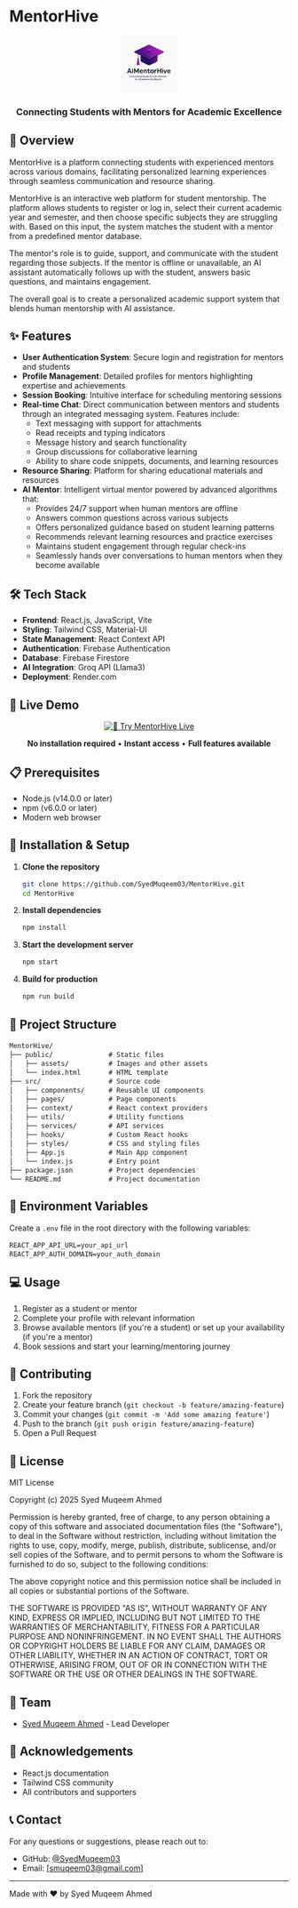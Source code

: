 # MentorHive

<div align="center">
  <img src="public/logo.png" alt="MentorHive Logo" width="100" height="100">
  <h3>Connecting Students with Mentors for Academic Excellence</h3>
</div>

## 🚀 Overview

MentorHive is a platform connecting students with experienced mentors across various domains, facilitating personalized learning experiences through seamless communication and resource sharing.

MentorHive is an interactive web platform for student mentorship. The platform allows students to register or log in, select their current academic year and semester, and then choose specific subjects they are struggling with. Based on this input, the system matches the student with a mentor from a predefined mentor database.

The mentor's role is to guide, support, and communicate with the student regarding those subjects. If the mentor is offline or unavailable, an AI assistant automatically follows up with the student, answers basic questions, and maintains engagement.

The overall goal is to create a personalized academic support system that blends human mentorship with AI assistance.

## ✨ Features

- **User Authentication System**: Secure login and registration for mentors and students
- **Profile Management**: Detailed profiles for mentors highlighting expertise and achievements
- **Session Booking**: Intuitive interface for scheduling mentoring sessions
- **Real-time Chat**: Direct communication between mentors and students through an integrated messaging system. Features include:
  - Text messaging with support for attachments
  - Read receipts and typing indicators
  - Message history and search functionality
  - Group discussions for collaborative learning
  - Ability to share code snippets, documents, and learning resources
- **Resource Sharing**: Platform for sharing educational materials and resources
- **AI Mentor**: Intelligent virtual mentor powered by advanced algorithms that:
  - Provides 24/7 support when human mentors are offline
  - Answers common questions across various subjects
  - Offers personalized guidance based on student learning patterns
  - Recommends relevant learning resources and practice exercises
  - Maintains student engagement through regular check-ins
  - Seamlessly hands over conversations to human mentors when they become available

## 🛠️ Tech Stack

- **Frontend**: React.js, JavaScript, Vite
- **Styling**: Tailwind CSS, Material-UI
- **State Management**: React Context API
- **Authentication**: Firebase Authentication
- **Database**: Firebase Firestore
- **AI Integration**: Groq API (Llama3)
- **Deployment**: Render.com

## 🌟 Live Demo

<div align="center">
  
[![🚀 Try MentorHive Live](https://img.shields.io/badge/🚀_Try_MentorHive_Live-Click_Here-4F46E5?style=for-the-badge&labelColor=2563EB&color=7C3AED&logoColor=white)](https://aimentorhive.netlify.app/)

**No installation required** • **Instant access** • **Full features available**

</div>

## 📋 Prerequisites

- Node.js (v14.0.0 or later)
- npm (v6.0.0 or later)
- Modern web browser

## 🔧 Installation & Setup

1. **Clone the repository**
   ```bash
   git clone https://github.com/SyedMuqeem03/MentorHive.git
   cd MentorHive
   ```

2. **Install dependencies**
   ```bash
   npm install
   ```

3. **Start the development server**
   ```bash
   npm start
   ```

4. **Build for production**
   ```bash
   npm run build
   ```

## 📁 Project Structure

```
MentorHive/
├── public/              # Static files
│   ├── assets/          # Images and other assets
│   └── index.html       # HTML template
├── src/                 # Source code
│   ├── components/      # Reusable UI components
│   ├── pages/           # Page components
│   ├── context/         # React context providers
│   ├── utils/           # Utility functions
│   ├── services/        # API services
│   ├── hooks/           # Custom React hooks
│   ├── styles/          # CSS and styling files
│   ├── App.js           # Main App component
│   └── index.js         # Entry point
├── package.json         # Project dependencies
└── README.md            # Project documentation
```

## 🔐 Environment Variables

Create a `.env` file in the root directory with the following variables:
```
REACT_APP_API_URL=your_api_url
REACT_APP_AUTH_DOMAIN=your_auth_domain
```

## 💻 Usage

1. Register as a student or mentor
2. Complete your profile with relevant information
3. Browse available mentors (if you're a student) or set up your availability (if you're a mentor)
4. Book sessions and start your learning/mentoring journey

## 🤝 Contributing

1. Fork the repository
2. Create your feature branch (`git checkout -b feature/amazing-feature`)
3. Commit your changes (`git commit -m 'Add some amazing feature'`)
4. Push to the branch (`git push origin feature/amazing-feature`)
5. Open a Pull Request

## 📜 License

MIT License

Copyright (c) 2025 Syed Muqeem Ahmed

Permission is hereby granted, free of charge, to any person obtaining a copy
of this software and associated documentation files (the "Software"), to deal
in the Software without restriction, including without limitation the rights
to use, copy, modify, merge, publish, distribute, sublicense, and/or sell
copies of the Software, and to permit persons to whom the Software is
furnished to do so, subject to the following conditions:

The above copyright notice and this permission notice shall be included in all
copies or substantial portions of the Software.

THE SOFTWARE IS PROVIDED "AS IS", WITHOUT WARRANTY OF ANY KIND, EXPRESS OR
IMPLIED, INCLUDING BUT NOT LIMITED TO THE WARRANTIES OF MERCHANTABILITY,
FITNESS FOR A PARTICULAR PURPOSE AND NONINFRINGEMENT. IN NO EVENT SHALL THE
AUTHORS OR COPYRIGHT HOLDERS BE LIABLE FOR ANY CLAIM, DAMAGES OR OTHER
LIABILITY, WHETHER IN AN ACTION OF CONTRACT, TORT OR OTHERWISE, ARISING FROM,
OUT OF OR IN CONNECTION WITH THE SOFTWARE OR THE USE OR OTHER DEALINGS IN THE
SOFTWARE.

## 👥 Team

- [Syed Muqeem Ahmed](https://github.com/SyedMuqeem03) - Lead Developer

## 🙏 Acknowledgements

- React.js documentation
- Tailwind CSS community
- All contributors and supporters

## 📞 Contact

For any questions or suggestions, please reach out to:
- GitHub: [@SyedMuqeem03](https://github.com/SyedMuqeem03)
- Email: [smuqeem03@gmail.com]

---

Made with ❤️ by Syed Muqeem Ahmed